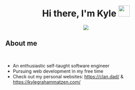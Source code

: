 <h1 align="center"><b>Hi there, I'm Kyle </b><img src="https://media.giphy.com/media/hvRJCLFzcasrR4ia7z/giphy.gif" width="35"></h1>
<p align="center">
  <a href="https://github.com/DenverCoder1/readme-typing-svg"><img src="https://readme-typing-svg.demolab.com/?font=Inter&duration=4500&pause=500&color=38BDF8&background=FFFFFF00&center=true&vCenter=true&width=435&lines=Entrepreneur+;Software+Engineer;Computer+Science+Student"></a>
</p>


## **About me**
<br>

- An enthusiastic self-taught software engineer
- Pursuing web development in my free time
- Check out my personal websites: https://clan.dad/ & https://kylegrahammatzen.com/
